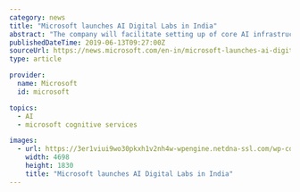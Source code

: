 ```yaml
---
category: news
title: "Microsoft launches AI Digital Labs in India"
abstract: "The company will facilitate setting up of core AI infrastructure and IoT Hub as well as provide access to a wide range of AI developmental tools and Azure AI Services such as Microsoft Cognitive Services, Azure Machine Learning and Bot Services."
publishedDateTime: 2019-06-13T09:27:00Z
sourceUrl: https://news.microsoft.com/en-in/microsoft-launches-ai-digital-labs-india/
type: article

provider:
  name: Microsoft
  id: microsoft

topics:
  - AI
  - microsoft cognitive services

images:
  - url: https://3er1viui9wo30pkxh1v2nh4w-wpengine.netdna-ssl.com/wp-content/uploads/prod/sites/45/2019/06/Digital-AI-Labs-2-002.jpg
    width: 4698
    height: 1830
    title: "Microsoft launches AI Digital Labs in India"
---
```

